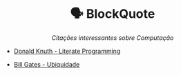 <h1 align="center"> 🗣️ BlockQuote</h1>

<p align="center"><em>Citações interessantes sobre Computação</em></h1>

- [Donald Knuth - Literate Programming](Citacoes/DonaldKnuth_LiterateProgramming.md)

- [Bill Gates - Ubiquidade](Citacoes/BillGates_Ubiquidade.md)
